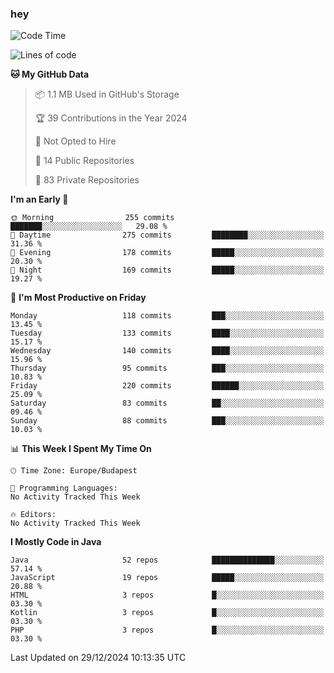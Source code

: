 ### hey

<!--START_SECTION:waka-->
![Code Time](http://img.shields.io/badge/Code%20Time-1%2C037%20hrs%202%20mins-blue)

![Lines of code](https://img.shields.io/badge/From%20Hello%20World%20I%27ve%20Written-1.1%20million%20lines%20of%20code-blue)

**🐱 My GitHub Data** 

> 📦 1.1 MB Used in GitHub's Storage 
 > 
> 🏆 39 Contributions in the Year 2024
 > 
> 🚫 Not Opted to Hire
 > 
> 📜 14 Public Repositories 
 > 
> 🔑 83 Private Repositories 
 > 
**I'm an Early 🐤** 

```text
🌞 Morning                255 commits         ███████░░░░░░░░░░░░░░░░░░   29.08 % 
🌆 Daytime                275 commits         ████████░░░░░░░░░░░░░░░░░   31.36 % 
🌃 Evening                178 commits         █████░░░░░░░░░░░░░░░░░░░░   20.30 % 
🌙 Night                  169 commits         █████░░░░░░░░░░░░░░░░░░░░   19.27 % 
```
📅 **I'm Most Productive on Friday** 

```text
Monday                   118 commits         ███░░░░░░░░░░░░░░░░░░░░░░   13.45 % 
Tuesday                  133 commits         ████░░░░░░░░░░░░░░░░░░░░░   15.17 % 
Wednesday                140 commits         ████░░░░░░░░░░░░░░░░░░░░░   15.96 % 
Thursday                 95 commits          ███░░░░░░░░░░░░░░░░░░░░░░   10.83 % 
Friday                   220 commits         ██████░░░░░░░░░░░░░░░░░░░   25.09 % 
Saturday                 83 commits          ██░░░░░░░░░░░░░░░░░░░░░░░   09.46 % 
Sunday                   88 commits          ███░░░░░░░░░░░░░░░░░░░░░░   10.03 % 
```


📊 **This Week I Spent My Time On** 

```text
🕑︎ Time Zone: Europe/Budapest

💬 Programming Languages: 
No Activity Tracked This Week

🔥 Editors: 
No Activity Tracked This Week
```

**I Mostly Code in Java** 

```text
Java                     52 repos            ██████████████░░░░░░░░░░░   57.14 % 
JavaScript               19 repos            █████░░░░░░░░░░░░░░░░░░░░   20.88 % 
HTML                     3 repos             █░░░░░░░░░░░░░░░░░░░░░░░░   03.30 % 
Kotlin                   3 repos             █░░░░░░░░░░░░░░░░░░░░░░░░   03.30 % 
PHP                      3 repos             █░░░░░░░░░░░░░░░░░░░░░░░░   03.30 % 
```




 Last Updated on 29/12/2024 10:13:35 UTC
<!--END_SECTION:waka-->
